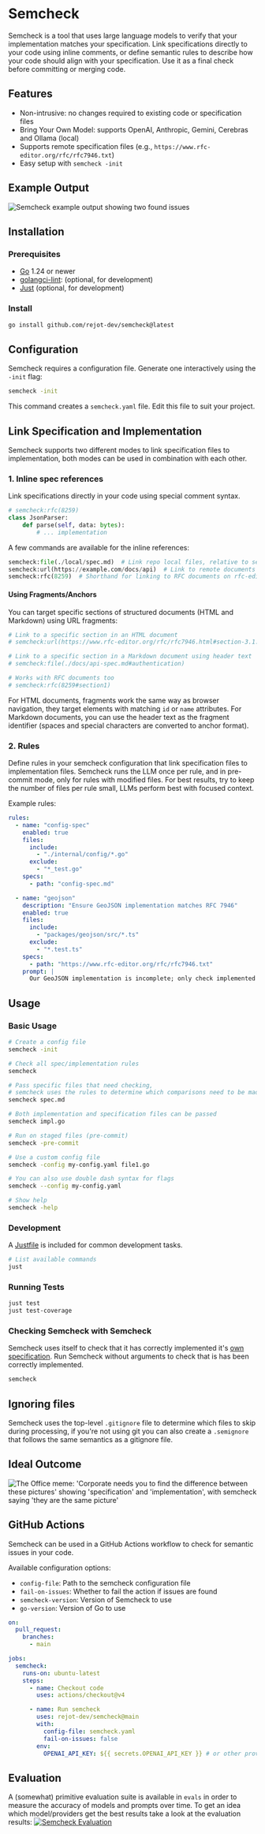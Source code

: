 # Semcheck

Semcheck is a tool that uses large language models to verify that your implementation matches your specification. Link specifications directly to your code using inline comments, or define semantic rules to describe how your code should align with your specification. Use it as a final check before committing or merging code.

## Features

* Non-intrusive: no changes required to existing code or specification files
* Bring Your Own Model: supports OpenAI, Anthropic, Gemini, Cerebras and Ollama (local)
* Supports remote specification files (e.g., `https://www.rfc-editor.org/rfc/rfc7946.txt`)
* Easy setup with `semcheck -init`

## Example Output

![Semcheck example output showing two found issues](./assets/semantic-output.webp)

## Installation

### Prerequisites

* [Go](https://go.dev/doc/install) 1.24 or newer
* [golangci-lint](https://golangci-lint.run): (optional, for development)
* [Just](https://github.com/casey/just) (optional, for development)

### Install

```bash
go install github.com/rejot-dev/semcheck@latest
```

## Configuration

Semcheck requires a configuration file. Generate one interactively using the `-init` flag:

```bash
semcheck -init
```

This command creates a `semcheck.yaml` file. Edit this file to suit your project.

## Link Specification and Implementation

Semcheck supports two different modes to link specification files to implementation, both modes can be used in combination with each other.

### 1. Inline spec references
Link specifications directly in your code using special comment syntax.

```python
# semcheck:rfc(8259)
class JsonParser:
    def parse(self, data: bytes):
        # ... implementation
```
A few commands are available for the inline references:
```python
semcheck:file(./local/spec.md)  # Link repo local files, relative to semcheck working directory
semcheck:url(https://example.com/docs/api)  # Link to remote documents
semcheck:rfc(8259)  # Shorthand for linking to RFC documents on rfc-editor.org
```

#### Using Fragments/Anchors

You can target specific sections of structured documents (HTML and Markdown) using URL fragments:

```python
# Link to a specific section in an HTML document
# semcheck:url(https://www.rfc-editor.org/rfc/rfc7946.html#section-3.1.1)

# Link to a specific section in a Markdown document using header text
# semcheck:file(./docs/api-spec.md#authentication)

# Works with RFC documents too
# semcheck:rfc(8259#section1)
```

For HTML documents, fragments work the same way as browser navigation, they target elements with matching `id` or `name` attributes. For Markdown documents, you can use the header text as the fragment identifier (spaces and special characters are converted to anchor format).


### 2. Rules


Define rules in your semcheck configuration that link specification files to implementation files. Semcheck runs the LLM once per rule, and in pre-commit mode, only for rules with modified files. For best results, try to keep the number of files per rule small, LLMs perform best with focused context.

Example rules:

```yaml
rules:
  - name: "config-spec"
    enabled: true
    files:
      include:
        - "./internal/config/*.go"
      exclude:
        - "*_test.go"
    specs:
      - path: "config-spec.md"

  - name: "geojson"
    description: "Ensure GeoJSON implementation matches RFC 7946"
    enabled: true
    files:
      include:
        - "packages/geojson/src/*.ts"
      exclude:
        - "*.test.ts"
    specs:
      - path: "https://www.rfc-editor.org/rfc/rfc7946.txt"
    prompt: |
      Our GeoJSON implementation is incomplete; only check implemented features.
```


## Usage

### Basic Usage

```bash
# Create a config file
semcheck -init

# Check all spec/implementation rules
semcheck

# Pass specific files that need checking,
# semcheck uses the rules to determine which comparisons need to be made
semcheck spec.md

# Both implementation and specification files can be passed
semcheck impl.go

# Run on staged files (pre-commit)
semcheck -pre-commit

# Use a custom config file
semcheck -config my-config.yaml file1.go

# You can also use double dash syntax for flags
semcheck --config my-config.yaml

# Show help
semcheck -help
```


### Development

A [Justfile](./Justfile) is included for common development tasks.

```bash
# List available commands
just
```

### Running Tests

```bash
just test
just test-coverage
```

### Checking Semcheck with Semcheck

Semcheck uses itself to check that it has correctly implemented it's [own specification](./specs/semcheck.md). Run Semcheck without arguments to check that is has been correctly implemented.

```bash
semcheck
```

## Ignoring files

Semcheck uses the top-level `.gitignore` file to determine which files to skip during processing, if you're not using git you can also create a `.semignore` that follows the same semantics as a gitignore file.

## Ideal Outcome

![The Office meme: 'Corporate needs you to find the difference between these pictures' showing 'specification' and 'implementation', with semcheck saying 'they are the same picture'](./assets/office-meme.webp)

## GitHub Actions

Semcheck can be used in a GitHub Actions workflow to check for semantic issues in your code.

Available configuration options:

* `config-file`: Path to the semcheck configuration file
* `fail-on-issues`: Whether to fail the action if issues are found
* `semcheck-version`: Version of Semcheck to use
* `go-version`: Version of Go to use

```yaml
on:
  pull_request:
    branches:
      - main

jobs:
  semcheck:
    runs-on: ubuntu-latest
    steps:
      - name: Checkout code
        uses: actions/checkout@v4

      - name: Run semcheck
        uses: rejot-dev/semcheck@main
        with:
          config-file: semcheck.yaml
          fail-on-issues: false
        env:
          OPENAI_API_KEY: ${{ secrets.OPENAI_API_KEY }} # or other provider API key, configurable in semcheck.yaml
```

## Evaluation

A (somewhat) primitive evaluation suite is available in `evals` in order to measure the accuracy of models and prompts over time.
To get an idea which model/providers get the best results take a look at the evaluation results:
[![Semcheck Evaluation](./evals/accuracy_duration.png)](https://semcheck.ai/model-performance.html)
